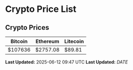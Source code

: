 # Crypto Price List

## Crypto Prices
| Bitcoin | Ethereum | Litecoin |
| ------- | -------- | -------- |
| $107636 | $2757.08 | $89.81 |
**Last Updated:** 2025-06-12 09:47 UTC
**Last Updated:** $DATE$
